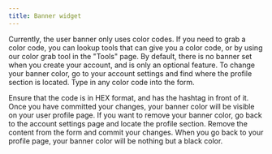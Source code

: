```yaml
---
title: Banner widget
---
```


Currently, the user banner only uses color codes. If you need to grab a color code, you can lookup tools that can give you a color code, or by using our color grab tool in the "Tools" page. By default, there is no banner set when you create your account, and is only an optional feature. To change your banner color, go to your account settings and find where the profile section is located. Type in any color code into the form. 

Ensure that the code is in HEX format, and has the hashtag in front of it. Once you have committed your changes, your banner color will be visible on your user profile page. If you want to remove your banner color, go back to the account settings page and locate the profile section. Remove the content from the form and commit your changes. When you go back to your profile page, your banner color will be nothing but a black color.